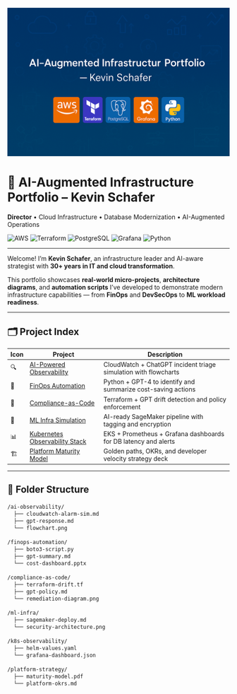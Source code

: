 <!-- Top Banner -->
![AI-Augmented Infrastructure Portfolio Banner](./assets/banner.png)

# 🚀 AI-Augmented Infrastructure Portfolio – Kevin Schafer

**Director** • Cloud Infrastructure • Database Modernization • AI-Augmented Operations  

![AWS](https://img.shields.io/badge/AWS-Cloud-orange?logo=amazonaws&logoColor=white)
![Terraform](https://img.shields.io/badge/Terraform-IaC-7B42BC?logo=terraform&logoColor=white)
![PostgreSQL](https://img.shields.io/badge/PostgreSQL-DB-336791?logo=postgresql&logoColor=white)
![Grafana](https://img.shields.io/badge/Grafana-Observability-F46800?logo=grafana&logoColor=white)
![Python](https://img.shields.io/badge/Python-Language-3776AB?logo=python&logoColor=white)

---

Welcome! I’m **Kevin Schafer**, an infrastructure leader and AI-aware strategist with **30+ years in IT and cloud transformation**.

This portfolio showcases **real-world micro-projects**, **architecture diagrams**, and **automation scripts** I’ve developed to demonstrate modern infrastructure capabilities — from **FinOps** and **DevSecOps** to **ML workload readiness**.

---

## 🗂 Project Index

| Icon | Project | Description |
| --- | --- | --- |
| 🔍 | [AI-Powered Observability](./ai-observability) | CloudWatch + ChatGPT incident triage simulation with flowcharts |
| 💸 | [FinOps Automation](./finops-automation) | Python + GPT-4 to identify and summarize cost-saving actions |
| 🔐 | [Compliance-as-Code](./compliance-as-code) | Terraform + GPT drift detection and policy enforcement |
| 🧠 | [ML Infra Simulation](./ml-infra) | AI-ready SageMaker pipeline with tagging and encryption |
| 📊 | [Kubernetes Observability Stack](./k8s-observability) | EKS + Prometheus + Grafana dashboards for DB latency and alerts |
| 🏗 | [Platform Maturity Model](./platform-strategy) | Golden paths, OKRs, and developer velocity strategy deck |

---

## 📂 Folder Structure
```plaintext
/ai-observability/
  ├── cloudwatch-alarm-sim.md
  ├── gpt-response.md
  └── flowchart.png

/finops-automation/
  ├── boto3-script.py
  ├── gpt-summary.md
  └── cost-dashboard.pptx

/compliance-as-code/
  ├── terraform-drift.tf
  ├── gpt-policy.md
  └── remediation-diagram.png

/ml-infra/
  ├── sagemaker-deploy.md
  └── security-architecture.png

/k8s-observability/
  ├── helm-values.yaml
  └── grafana-dashboard.json

/platform-strategy/
  ├── maturity-model.pdf
  └── platform-okrs.md
